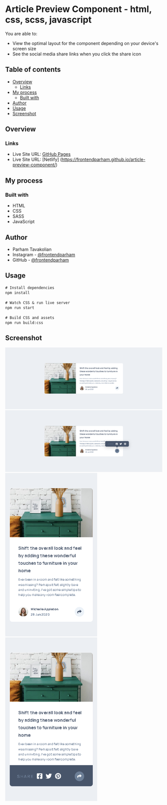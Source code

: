 # Article Preview Component - html, css, scss, javascript
You are able to: 
- View the optimal layout for the component depending on your device's screen size
- See the social media share links when you click the share icon

## Table of contents

- [Overview](#overview)
  - [Links](#links)
- [My process](#my-process)
  - [Built with](#built-with)
- [Author](#author)
- [Usage](#usage)
- [Screenshot](#screenshot)

## Overview

### Links

- Live Site URL: [GitHub Pages](https://frontendparham.github.io/article-preview-component/)
- Live Site URL: [Netlify] (https://frontendparham.github.io/article-preview-component/)

## My process

### Built with

- HTML
- CSS
- SASS
- JavaScript

## Author

- Parham Tavakolian
- Instagram - [@frontendparham](https://www.instagram.com/frontendparham)
- GitHub - [@frontendparham](https://www.github.com/frontendparham)

## Usage

```
# Install dependencies
npm install

# Watch CSS & run live server
npm run start

# Build CSS and assets
npm run build:css
```

## Screenshot

![](screenshots/screenshot-desktop1.png)
![](screenshots/screenshot-desktop2.png)
![](screenshots/screenshot-mobile1.png)
![](screenshots/screenshot-mobile2.png)
